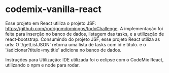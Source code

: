 # codemix-vanilla-react
Esse projeto em React utiliza o projeto JSF: https://github.com/rodrigomdomingos/todoChallenge.
A implementação foi feita para inserção no banco de dados, listagem das tasks, e a utilização de react-bootstrap.
Consumindo do projeto JSF, esse projeto React utiliza as urls:
O '/getListJSON' retorna uma lista de tasks com id e titulo.
e o '/adicionar?titulo=my.title' adiciona no banco de dados.

Instruções para Utilização: 
  IDE utilizada foi o eclipse com o CodeMix React, utilizando o npm e node para rodar.
